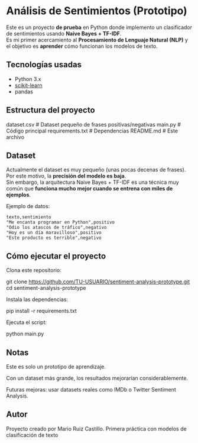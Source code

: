 # Análisis de Sentimientos (Prototipo)

Este es un proyecto **de prueba** en Python donde implemento un clasificador de sentimientos usando **Naive Bayes + TF-IDF**.  
Es mi primer acercamiento al **Procesamiento de Lenguaje Natural (NLP)** y el objetivo es **aprender** cómo funcionan los modelos de texto.


## Tecnologías usadas
- Python 3.x
- [scikit-learn](https://scikit-learn.org/)
- pandas


## Estructura del proyecto
dataset.csv # Dataset pequeño de frases positivas/negativas
main.py # Código principal
requirements.txt # Dependencias
README.md # Este archivo

## Dataset
Actualmente el dataset es muy pequeño (unas pocas decenas de frases).  
Por este motivo, la **precisión del modelo es baja**.  
Sin embargo, la arquitectura Naive Bayes + TF-IDF es una técnica muy común que **funciona mucho mejor cuando se entrena con miles de ejemplos**.

Ejemplo de datos:
```csv
texto,sentimiento
"Me encanta programar en Python",positivo
"Odio los atascos de tráfico",negativo
"Hoy es un día maravilloso",positivo
"Este producto es terrible",negativo
```

## Cómo ejecutar el proyecto

Clona este repositorio:

git clone https://github.com/TU-USUARIO/sentiment-analysis-prototype.git
cd sentiment-analysis-prototype

Instala las dependencias:

pip install -r requirements.txt

Ejecuta el script:

python main.py

## Notas

Este es solo un prototipo de aprendizaje.

Con un dataset más grande, los resultados mejorarían considerablemente.

Futuras mejoras: usar datasets reales como IMDb o Twitter Sentiment Analysis.

## Autor

Proyecto creado por Mario Ruiz Castillo.
Primera práctica con modelos de clasificación de texto
